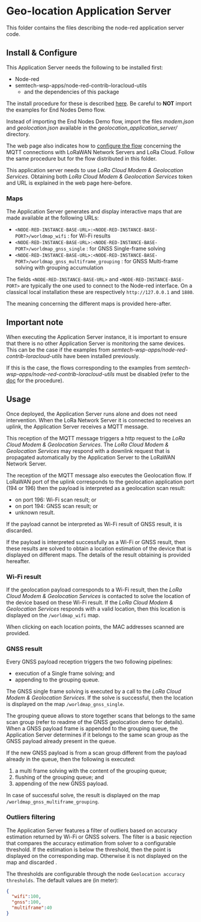# Geo-location Application Server

This folder contains the files describing the node-red application server code.

## Install & Configure

This Application Server needs the following to be installed first:

- Node-red
- semtech-wsp-apps/node-red-contrib-loracloud-utils
  - and the dependencies of this package

The install procedure for these is described [here](https://lora-developers.semtech.com/build/software/lora-basics/lora-basics-for-end-nodes/developer-walk-through/?url=application_server.html#setup). Be careful to **NOT** import the examples for End Nodes Demo flow.

Instead of importing the End Nodes Demo flow, import the files *modem.json* and *geolocation.json* available in the *geolocation_application_server/* directory.

The web page also indicates how to [configure the flow](https://lora-developers.semtech.com/build/software/lora-basics/lora-basics-for-end-nodes/developer-walk-through/?url=application_server.html#configure-the-flow) concerning the MQTT connections with LoRaWAN Network Servers and LoRa Cloud.
Follow the same procedure but for the flow distributed in this folder.

This application server needs to use *LoRa Cloud Modem & Geolocation Services*.
Obtaining both *LoRa Cloud Modem & Geolocation Services* token and URL is explained in the web page here-before.

### Maps

The Application Server generates and display interactive maps that are made available at the following URLs:

- `<NODE-RED-INSTANCE-BASE-URL>:<NODE-RED-INSTANCE-BASE-PORT>/worldmap_wifi` : for Wi-Fi results
- `<NODE-RED-INSTANCE-BASE-URL>:<NODE-RED-INSTANCE-BASE-PORT>/worldmap_gnss_single` : for GNSS Single-frame solving
- `<NODE-RED-INSTANCE-BASE-URL>:<NODE-RED-INSTANCE-BASE-PORT>/worldmap_gnss_multiframe_grouping` : for GNSS Multi-frame solving with grouping accumulation

The fields `<NODE-RED-INSTANCE-BASE-URL>` and `<NODE-RED-INSTANCE-BASE-PORT>` are typically the one used to connect to the Node-red interface. On a classical local installation these are respectively `http://127.0.0.1` and `1880`.

The meaning concerning the different maps is provided here-after.

## Important note

When executing the Application Server instance, it is important to ensure that there is no other Application Server is monitoring the same devices. This can be the case if the examples from *semtech-wsp-apps/node-red-contrib-loracloud-utils* have been installed previously.

If this is the case, the flows corresponding to the examples from *semtech-wsp-apps/node-red-contrib-loracloud-utils* must be disabled (refer to the [doc](https://nodered.org/docs/user-guide/editor/workspace/flows#enabling-or-disabling-a-flow) for the procedure).

## Usage

Once deployed, the Application Server runs alone and does not need intervention. When the LoRa Network Server it is connected to receives an uplink, the Application Server receives a MQTT message.

This reception of the MQTT message triggers a http request to the *LoRa Cloud Modem & Geolocation Services*. The *LoRa Cloud Modem & Geolocation Services* may respond with a downlink request that is propagated automatically by the Application Server to the LoRaWAN Network Server.

The reception of the MQTT message also executes the Geolocation flow. If LoRaWAN port of the uplink corresponds to the geolocation application port (194 or 196) then the payload is interpreted as a geolocation scan result:

- on port 196: Wi-Fi scan result; or
- on port 194: GNSS scan result; or
- unknown result.

If the payload cannot be interpreted as Wi-Fi result of GNSS result, it is discarded.

If the payload is interpreted successfully as a Wi-Fi or GNSS result, then these results are solved to obtain a location estimation of the device that is displayed on different maps. The details of the result obtaining is provided hereafter.

### Wi-Fi result

If the geolocation payload corresponds to a Wi-Fi result, then the *LoRa Cloud Modem & Geolocation Services* is contacted to solve the location of the device based on these Wi-Fi result. If the *LoRa Cloud Modem & Geolocation Services* responds with a valid location, then this location is displayed on the `/worldmap_wifi` map.

When clicking on each location points, the MAC addresses scanned are provided.

### GNSS result

Every GNSS payload reception triggers the two following pipelines:

- execution of a Single frame solving; and
- appending to the grouping queue.

The GNSS single frame solving is executed by a call to the *LoRa Cloud Modem & Geolocation Services*. If the solve is successful, then the location is displayed on the map `/worldmap_gnss_single`.

The grouping queue allows to store together scans that belongs to the same scan group (refer to readme of the GNSS geolocation demo for details). When a GNSS payload frame is appended to the grouping queue, the Application Server determines if it belongs to the same scan group as the GNSS payload already present in the queue.

If the new GNSS payload is from a scan group different from the payload already in the queue, then the following is executed:

1. a multi frame solving with the content of the grouping queue;
1. flushing of the grouping queue; and
1. appending of the new GNSS payload.

In case of successful solve, the result is displayed on the map `/worldmap_gnss_multiframe_grouping`.

### Outliers filtering

The Application Server features a filter of outliers based on accuracy estimation returned by Wi-Fi or GNSS solvers.
The filter is a basic rejection that compares the accuracy estimation from solver to a configurable threshold. If the estimation is below the threshold, then the point is displayed on the corresponding map. Otherwise it is not displayed on the map and discarded .

The thresholds are configurable through the node `Geolocation accuracy thresholds`.
The default values are (in meter):

```json
{
  "wifi":100,
  "gnss":100,
  "multiframe":40
}
```
